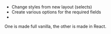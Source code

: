 - Change styles from new layout (selects)
- Create various options for the required fields
- 

One is made full vanilla, the other is made in React.

